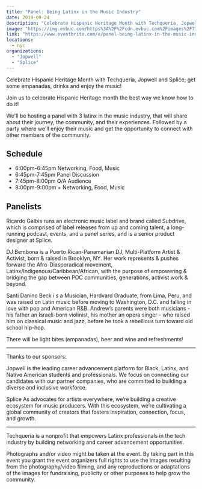 ```yaml
---
title: "Panel: Being Latinx in the Music Industry"
date: 2019-09-24
description: "Celebrate Hispanic Heritage Month with Techqueria, Jopwell and Splice; get some empanadas, drinks and enjoy the music!"
image: "https://img.evbuc.com/https%3A%2F%2Fcdn.evbuc.com%2Fimages%2F71940651%2F249256871414%2F1%2Foriginal.20190907-190746?w=800&auto=compress&rect=0%2C0%2C2160%2C1080&s=290b4989beb5f386bbdd53d6f720b92b"
link: "https://www.eventbrite.com/e/panel-being-latinx-in-the-music-industry-tickets-71922808055"
locations:
  - nyc
organizations:
  - "Jopwell"
  - "Splice"
---
```


Celebrate Hispanic Heritage Month with Techqueria, Jopwell and Splice; get some empanadas, drinks and enjoy the music!

Join us to celebrate Hispanic Heritage month the best way we know how to do it!

We'll be hosting a panel with 3 latinx in the music industry, that will share about their journey, the community, and their experiences. Followed by a party where we'll enjoy their music and get the opportunity to connect with other members of the community.

## Schedule

- 6:00pm-6:45pm Networking, Food, Music
- 6:45pm-7:45pm Panel Discussion
- 7:45pm-8:00pm Q/A Audience
- 8:00pm-9:00pm + Networking, Food, Music

## Panelists

Ricardo Galbis runs an electronic music label and brand called Subdrive, which is comprised of label releases from up and coming talent, a long-running podcast, events, and a panel series, and is a senior product designer at Splice.

DJ Bembona is a Puerto Rican-Panamanian DJ, Multi-Platform Artist & Activist, born & raised in Brooklyn, NY. Her work represents & pushes forward the Afro-Diasporadical movement, Latinx/Indigenous/Caribbean/African, with the purpose of empowering & bridging the gap between POC communities, generations, activist work & beyond.

Santi Danino Beck i s a Musician, Hardvard Graduate, from Lima, Peru, and was raised on Latin music before moving to Washington, D.C. and falling in love with pop and American R&B. Andrew’s parents were both musicians - his father an Israeli-born violinist, his mother an opera singer - who raised him on classical music and jazz, before he took a rebellious turn toward old school hip-hop.

There will be light bites (empanadas), beer and wine and refreshments!

---

Thanks to our sponsors:

Jopwell is the leading career advancement platform for Black, Latinx, and Native American students and professionals. We focus on connecting our candidates with our partner companies, who are committed to building a diverse and inclusive workforce.

Splice As advocates for artists everywhere, we’re building a creative ecosystem for music producers. With this ecosystem, we’re cultivating a global community of creators that fosters inspiration, connection, focus, and growth.

---

Techqueria is a nonprofit that empowers Latinx professionals in the tech industry by building networking and career advancement opportunities.

Photographs and/or video might be taken at the event. By taking part in this event you grant the event organizers full rights to use the images resulting from the photography/video filming, and any reproductions or adaptations of the images for fundraising, publicity or other purposes to help grow the community.